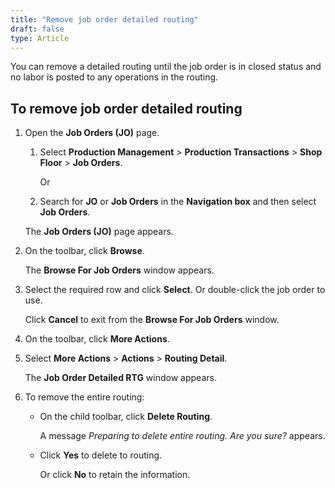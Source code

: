 ```yaml
---
title: "Remove job order detailed routing"
draft: false
type: Article
---
```


You can remove a detailed routing until the job order is in closed status and no labor is posted to any operations in the routing.

## To remove job order detailed routing

1. Open the **Job Orders (JO)** page.

    1. Select **Production Management** > **Production Transactions** > **Shop Floor** > **Job Orders**.

        Or

    2. Search for **JO** or **Job Orders** in the **Navigation box** and then select **Job Orders**.

    The **Job Orders (JO)** page appears.

2. On the toolbar, click **Browse**.

    The **Browse For Job Orders** window appears.

3. Select the required  row and click **Select**. Or double-click the job order to use.

    Click **Cancel** to exit from the **Browse For Job Orders** window.

4. On the toolbar, click **More Actions**.

5. Select **More Actions** > **Actions** > **Routing Detail**.

    The **Job Order Detailed RTG** window appears.

6. To remove the entire routing:

    -  On the child toolbar, click **Delete Routing**.

        A message *Preparing to delete entire routing. Are you sure?* appears.

    -  Click **Yes** to delete to routing.

        Or click **No** to retain the information.

​